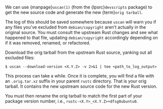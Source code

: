 We can use {manpage}`uscan(1)` (from the {lpsrc}`devscripts` package) to get the new source code and generate the new {term}`orig tarball`.

The log of this should be saved somewhere because `uscan` will warn you if any files you've excluded from `debian/copyright` aren't actually in the original source. You must consult the upstream Rust changes and see what happened to that file, updating `debian/copyright` accordingly depending on if it was removed, renamed, or refactored.

Download the orig tarball from the upstream Rust source, yanking out all excluded files:

```none
$ uscan --download-version <X.Y.Z> -v 2>&1 | tee <path_to_log_output>
```

This process can take a while. Once it is complete, you will find a file with an `.orig.tar.xz` suffix in your parent `rustc` directory. That is your orig tarball. It contains the new upstream source code for the new Rust version.

You must then rename the orig tarball to match the first part of your package version number, i.e., `rustc-<X.Y>_<X.Y.Z>+dfsg0ubuntu0`.
